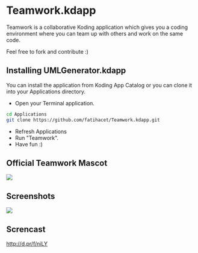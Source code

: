 Teamwork.kdapp
==================

Teamwork is a collaborative Koding application which gives you a coding environment where you can team up with others and work on the same code.


Feel free to fork and contribute :)

## Installing UMLGenerator.kdapp

You can install the application from Koding App Catalog or you can clone it into your Applications directory.

- Open your Terminal application.

```bash
cd Applications
git clone https://github.com/fatihacet/Teamwork.kdapp.git
```
- Refresh Applications
- Run "Teamwork".
- Have fun :)


## Official Teamwork Mascot
![](https://raw.github.com/fatihacet/Teamwork.kdapp/master/resources/mascot.png)

## Screenshots

![](https://raw.github.com/fatihacet/Teamwork.kdapp/master/resources/screenshots/teamwork.png)

## Screncast

http://d.pr/f/niLY
